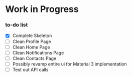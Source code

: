 # Work in Progress

### to-do list
  - [x] Complete Skeleton
  - [ ] Clean Profile Page
  - [ ] Clean Home Page
  - [ ] Clean Notifications Page
  - [ ] Clean Contacts Page
  - [ ] Possibly revamp entire ui for Material 3 implementation
  - [ ] Test out API calls
